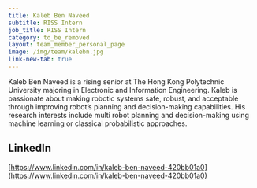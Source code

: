 ```yaml
---
title: Kaleb Ben Naveed
subtitle: RISS Intern
job_title: RISS Intern
category: to_be_removed
layout: team_member_personal_page
image: /img/team/kalebn.jpg
link-new-tab: true
---
```


Kaleb Ben Naveed is a rising senior at The Hong Kong Polytechnic University majoring in Electronic and Information Engineering. Kaleb is passionate about making robotic systems safe, robust, and acceptable through improving robot’s planning and decision-making capabilities. His research interests include multi robot planning and decision-making using machine learning or classical probabilistic approaches. 


## LinkedIn
[https://www.linkedin.com/in/kaleb-ben-naveed-420bb01a0](https://www.linkedin.com/in/kaleb-ben-naveed-420bb01a0)